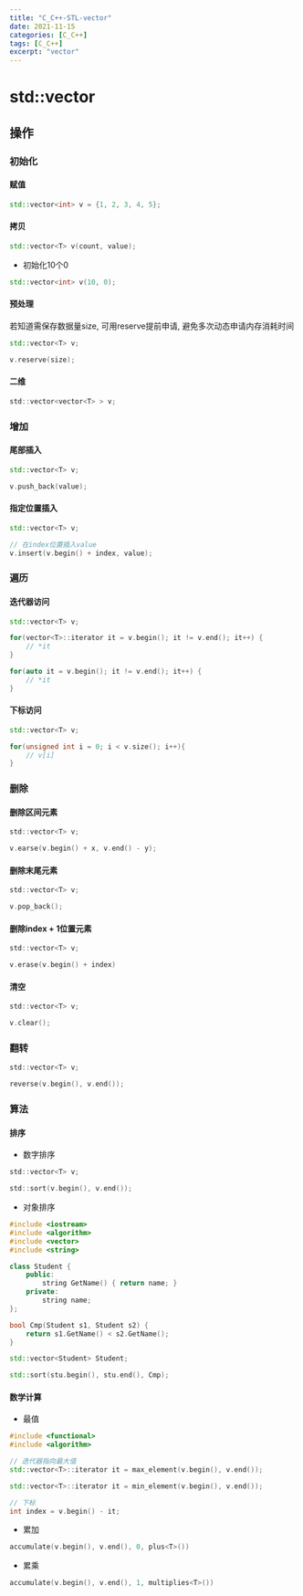 ```yaml
---
title: "C_C++-STL-vector"
date: 2021-11-15
categories: [C_C++]
tags: [C_C++]
excerpt: "vector"
---
```


# std::vector

## 操作

### 初始化

#### 赋值

```c++
std::vector<int> v = {1, 2, 3, 4, 5};
```

#### 拷贝

```c++
std::vector<T> v(count, value);
```

- 初始化10个0

```c++ 
std::vector<int> v(10, 0);
```

#### 预处理

若知道需保存数据量size, 可用reserve提前申请, 避免多次动态申请内存消耗时间

```c++
std::vector<T> v;

v.reserve(size);
```

#### 二维

```c
std::vector<vector<T> > v;
```

### 增加

#### 尾部插入

```c++
std::vector<T> v;

v.push_back(value);
```

#### 指定位置插入

```c++
std::vector<T> v;

// 在index位置插入value
v.insert(v.begin() + index, value);
```

### 遍历

#### 迭代器访问

```c++
std::vector<T> v;

for(vector<T>::iterator it = v.begin(); it != v.end(); it++) {
    // *it
}

for(auto it = v.begin(); it != v.end(); it++) {
    // *it
}
```

#### 下标访问

```c++
std::vector<T> v;

for(unsigned int i = 0; i < v.size(); i++){
    // v[i]
}
```

### 删除

#### 删除区间元素

```c
std::vector<T> v;

v.earse(v.begin() + x, v.end() - y);
```

#### 删除末尾元素

```c
std::vector<T> v;

v.pop_back();
```

#### 删除index + 1位置元素

```c
std::vector<T> v;

v.erase(v.begin() + index)
```

#### 清空

```c
std::vector<T> v;

v.clear();
```

### 翻转

```c
std::vector<T> v;

reverse(v.begin(), v.end());
```

### 算法

#### 排序

- 数字排序

```c
std::vector<T> v;

std::sort(v.begin(), v.end());
```

- 对象排序

```c++
#include <iostream>
#include <algorithm>
#include <vector>
#include <string>

class Student {
    public:
        string GetName() { return name; }
    private:
        string name;
};

bool Cmp(Student s1, Student s2) {
    return s1.GetName() < s2.GetName();
}

std::vector<Student> Student;

std::sort(stu.begin(), stu.end(), Cmp);
```

#### 数学计算

- 最值

```c++
#include <functional>
#include <algorithm>

// 迭代器指向最大值
std::vector<T>::iterator it = max_element(v.begin(), v.end());

std::vector<T>::iterator it = min_element(v.begin(), v.end());

// 下标
int index = v.begin() - it;
```

- 累加

```c++
accumulate(v.begin(), v.end(), 0, plus<T>())
```

- 累乘

```c++
accumulate(v.begin(), v.end(), 1, multiplies<T>())
```
